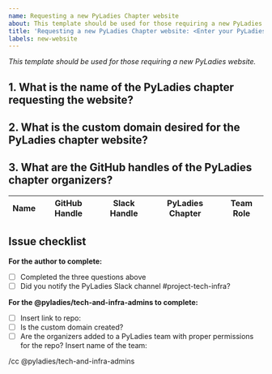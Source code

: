 ```yaml
---
name: Requesting a new PyLadies Chapter website
about: This template should be used for those requiring a new PyLadies website.
title: 'Requesting a new PyLadies Chapter website: <Enter your PyLadies Chapter name>'
labels: new-website
---
```


_This template should be used for those requiring a new PyLadies website._

## 1. What is the name of the PyLadies chapter requesting the website?

## 2. What is the custom domain desired for the PyLadies chapter website?

## 3. What are the GitHub handles of the PyLadies chapter organizers?

Name | GitHub Handle | Slack Handle | PyLadies Chapter | Team Role 
| --| --| --| --| --|

## Issue checklist

**For the author to complete:**
- [ ] Completed the three questions above
- [ ] Did you notify the PyLadies Slack channel #project-tech-infra?

**For the @pyladies/tech-and-infra-admins to complete:**
- [ ] Insert link to repo:
- [ ] Is the custom domain created?
- [ ] Are the organizers added to a PyLadies team with proper permissions for the repo? Insert name of the team:

/cc @pyladies/tech-and-infra-admins
